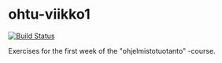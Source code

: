 # ohtu-viikko1

[![Build Status](https://travis-ci.org/ikuisma/ohtu-viikko1.svg?branch=master)](https://travis-ci.org/ikuisma/ohtu-viikko1)

Exercises for the first week of the "ohjelmistotuotanto" -course. 
